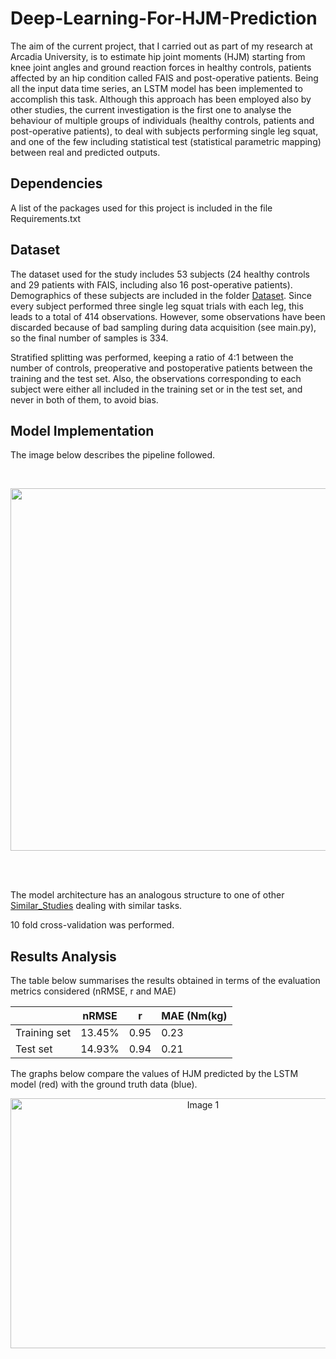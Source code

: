 # Deep-Learning-For-HJM-Prediction


The aim of the current project, that I carried out as part of my research at Arcadia University, is to estimate hip joint moments (HJM) starting from knee joint angles and ground reaction forces in healthy controls, patients affected by an hip condition called FAIS and post-operative patients.
Being all the input data time series, an LSTM model has been implemented to accomplish this task.
Although this approach has been employed also by other studies, the current investigation is the first one to analyse the behaviour of multiple groups of individuals (healthy controls, patients and post-operative patients), to deal with subjects performing single leg squat, and one of the few including statistical test (statistical parametric mapping) between real and predicted outputs.

## Dependencies
A list of the packages used for this project is included in the file Requirements.txt

## Dataset
The dataset used for the study includes 53 subjects (24 healthy controls and 29 patients with FAIS, including also 16 post-operative patients). Demographics of these subjects are included in the folder [Dataset](./Dataset/).
Since every subject performed three single leg squat trials with each leg, this leads to a total of 414 observations.
However, some observations have been discarded because of bad sampling during data acquisition (see main.py), so the final number of samples is 334.

Stratified splitting was performed, keeping a ratio of 4:1 between the number of controls, preoperative and postoperative patients between the training and the test set. Also, the observations corresponding to each subject were either all included in the training set or in the test set, and never in both of them, to avoid bias.


## Model Implementation
The image below describes the pipeline followed.

<br>

<p align="center">
  <img src="https://user-images.githubusercontent.com/98240588/230415706-bf5bee5d-1b2a-46e6-a98c-7b06b9526fb6.png" width="700" height="580">
</p>

<br>
<br>

The model architecture has an analogous structure to one of other [Similar_Studies](./References/Similar_Studies/) dealing with similar tasks.

10 fold cross-validation was performed.


## Results Analysis

The table below summarises the results obtained in terms of the evaluation metrics considered (nRMSE, r and MAE)

<table>
<thead>
  <tr>
    <th></th>
    <th>nRMSE</th>
    <th>r</th>
    <th>MAE (Nm(kg)</th>
  </tr>
</thead>
<tbody>
  <tr>
    <td>Training set</td>
    <td>13.45%</td>
    <td>0.95</td>
    <td>0.23</td>
  </tr>
  <tr>
    <td>Test set</td>
    <td>14.93%</td>
    <td>0.94</td>
    <td>0.21</td>
  </tr>
</tbody>
</table>



The graphs below compare the values of HJM predicted by the LSTM model (red) with the ground truth data (blue). 
    <p align="center">
      <img src="https://user-images.githubusercontent.com/98240588/230429667-658ef036-4a2f-4ae8-a5e9-862bf3a8fae1.png" width="600" height="400" alt="Image 1">
      









